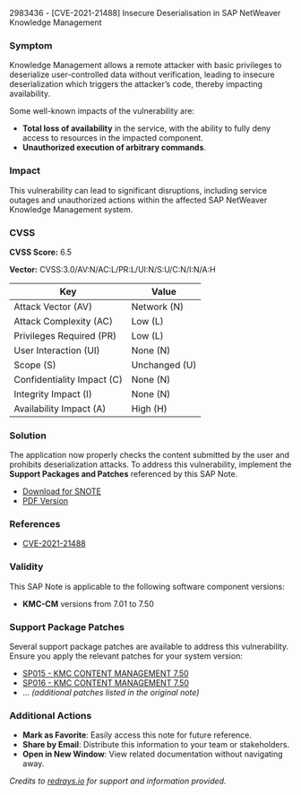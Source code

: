 2983436 - [CVE-2021-21488] Insecure Deserialisation in SAP NetWeaver Knowledge Management

### Symptom

Knowledge Management allows a remote attacker with basic privileges to deserialize user-controlled data without verification, leading to insecure deserialization which triggers the attacker’s code, thereby impacting availability.

Some well-known impacts of the vulnerability are:

- **Total loss of availability** in the service, with the ability to fully deny access to resources in the impacted component.
- **Unauthorized execution of arbitrary commands**.

### Impact

This vulnerability can lead to significant disruptions, including service outages and unauthorized actions within the affected SAP NetWeaver Knowledge Management system.

### CVSS

**CVSS Score:** 6.5

**Vector:** CVSS:3.0/AV:N/AC:L/PR:L/UI:N/S:U/C:N/I:N/A:H

| Key                        | Value             |
|----------------------------|-------------------|
| Attack Vector (AV)         | Network (N)       |
| Attack Complexity (AC)     | Low (L)           |
| Privileges Required (PR)   | Low (L)           |
| User Interaction (UI)      | None (N)          |
| Scope (S)                  | Unchanged (U)     |
| Confidentiality Impact (C) | None (N)          |
| Integrity Impact (I)       | None (N)          |
| Availability Impact (A)    | High (H)          |

### Solution

The application now properly checks the content submitted by the user and prohibits deserialization attacks. To address this vulnerability, implement the **Support Packages and Patches** referenced by this SAP Note.

- [Download for SNOTE](https://notesdownloads.sap.com/note/0040000000337872021)
- [PDF Version](https://userapps.support.sap.com/sap/support/sfm/notes/print/0002983436?language=en-US&token=8993C41546151D567D41CA6FF087278A)

### References

- [CVE-2021-21488](https://cve.mitre.org/cgi-bin/cvename.cgi?name=CVE-2021-21488)

### Validity

This SAP Note is applicable to the following software component versions:

- **KMC-CM** versions from 7.01 to 7.50

### Support Package Patches

Several support package patches are available to address this vulnerability. Ensure you apply the relevant patches for your system version:

- [SP015 - KMC CONTENT MANAGEMENT 7.50](https://me.sap.com/swdc/notes?cvnr=73554900100200001595&support_package=SP015&patch_level=000009)
- [SP016 - KMC CONTENT MANAGEMENT 7.50](https://me.sap.com/swdc/notes?cvnr=73554900100200001595&support_package=SP016&patch_level=000009)
- ... *(additional patches listed in the original note)*

### Additional Actions

- **Mark as Favorite**: Easily access this note for future reference.
- **Share by Email**: Distribute this information to your team or stakeholders.
- **Open in New Window**: View related documentation without navigating away.

*Credits to [redrays.io](https://redrays.io) for support and information provided.*